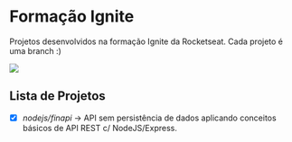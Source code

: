 # Formação Ignite
Projetos desenvolvidos na formação Ignite da Rocketseat. Cada projeto é uma branch :)

![](https://fiqueemcasa.nic.ifrn.edu.br/img/servicos/rock.png)

## Lista de Projetos

- [x] *nodejs/finapi* -> API sem persistência de dados aplicando conceitos básicos de API REST c/ NodeJS/Express. 
